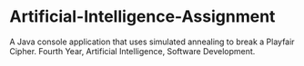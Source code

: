 # Artificial-Intelligence-Assignment
A Java console application that uses simulated annealing to break a Playfair Cipher. Fourth Year, Artificial Intelligence, Software Development.
